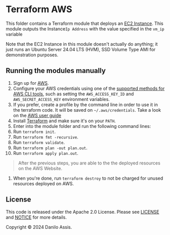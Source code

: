 # Terraform AWS

This folder contains a Terraform module that deploys an [EC2 Instance](https://aws.amazon.com/ec2/). This module outputs the Instance`Ip Address` with the value specified in the
`vm_ip` variable

Note that the EC2 Instance in this module doesn't actually do anything; it just runs an Ubuntu Server 24.04 LTS (HVM), SSD Volume Type AMI for demonstration purposes.


## Running the modules manually

1. Sign up for [AWS](https://aws.amazon.com/).
1. Configure your AWS credentials using one of the [supported methods for AWS CLI
   tools](https://docs.aws.amazon.com/cli/latest/userguide/cli-chap-getting-started.html), such as setting the
   `AWS_ACCESS_KEY_ID` and `AWS_SECRET_ACCESS_KEY` environment variables.
1. If you prefer, create a profile by the command line in order to use it in the terraform code. It will be saved on `~/.aws/credentials`. Take a look on the [AWS user guide](https://docs.aws.amazon.com/cli/latest/userguide/cli-configure-files.html#cli-configure-files-methods)
1. Install [Terraform](https://www.terraform.io/) and make sure it's on your `PATH`.
1. Enter into the module folder and run the following command lines:
1. Run `terraform init`.
1. Run `terraform fmt -recursive`.
1. Run `terraform validate`.
1. Run `terraform plan -out plan.out`.
1. Run `terraform apply plan.out`.
> After the previous steps, you are able to the the deployed resources on the AWS Website.
1. When you're done, run `terraform destroy` to not be charged for unused resources deployed on AWS.


## License

This code is released under the Apache 2.0 License. Please see [LICENSE](LICENSE) and [NOTICE](NOTICE) for more details.

Copyright &copy; 2024 Danilo Assis.